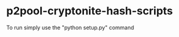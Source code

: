p2pool-cryptonite-hash-scripts
===================

To run simply use the "python setup.py" command
